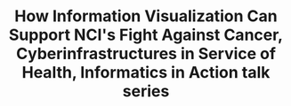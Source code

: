 ---
dateStart: 2007-07-20
dateEnd:
title: "How Information Visualization Can Support NCI's Fight Against Cancer, Cyberinfrastructures in Service of Health, Informatics in Action talk series"
venue: "National Cancer Institute"
organizer: "Ketan Mane, Katy Börner"
credit:
city: "Washington, DC"
state:
country: USA
pdfLink:
venueImages:
---